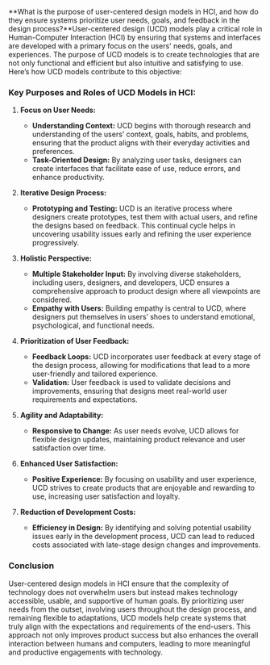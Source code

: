 **What is the purpose of user-centered design models in HCI, and how do they ensure systems prioritize user needs, goals, and feedback in the design process?**User-centered design (UCD) models play a critical role in Human-Computer Interaction (HCI) by ensuring that systems and interfaces are developed with a primary focus on the users' needs, goals, and experiences. The purpose of UCD models is to create technologies that are not only functional and efficient but also intuitive and satisfying to use. Here’s how UCD models contribute to this objective:

### Key Purposes and Roles of UCD Models in HCI:

1. **Focus on User Needs:**
   - **Understanding Context:** UCD begins with thorough research and understanding of the users’ context, goals, habits, and problems, ensuring that the product aligns with their everyday activities and preferences.
   - **Task-Oriented Design:** By analyzing user tasks, designers can create interfaces that facilitate ease of use, reduce errors, and enhance productivity.

2. **Iterative Design Process:**
   - **Prototyping and Testing:** UCD is an iterative process where designers create prototypes, test them with actual users, and refine the designs based on feedback. This continual cycle helps in uncovering usability issues early and refining the user experience progressively.

3. **Holistic Perspective:**
   - **Multiple Stakeholder Input:** By involving diverse stakeholders, including users, designers, and developers, UCD ensures a comprehensive approach to product design where all viewpoints are considered.
   - **Empathy with Users:** Building empathy is central to UCD, where designers put themselves in users’ shoes to understand emotional, psychological, and functional needs.

4. **Prioritization of User Feedback:**
   - **Feedback Loops:** UCD incorporates user feedback at every stage of the design process, allowing for modifications that lead to a more user-friendly and tailored experience.
   - **Validation:** User feedback is used to validate decisions and improvements, ensuring that designs meet real-world user requirements and expectations.

5. **Agility and Adaptability:**
   - **Responsive to Change:** As user needs evolve, UCD allows for flexible design updates, maintaining product relevance and user satisfaction over time.

6. **Enhanced User Satisfaction:**
   - **Positive Experience:** By focusing on usability and user experience, UCD strives to create products that are enjoyable and rewarding to use, increasing user satisfaction and loyalty.

7. **Reduction of Development Costs:**
   - **Efficiency in Design:** By identifying and solving potential usability issues early in the development process, UCD can lead to reduced costs associated with late-stage design changes and improvements.

### Conclusion

User-centered design models in HCI ensure that the complexity of technology does not overwhelm users but instead makes technology accessible, usable, and supportive of human goals. By prioritizing user needs from the outset, involving users throughout the design process, and remaining flexible to adaptations, UCD models help create systems that truly align with the expectations and requirements of the end-users. This approach not only improves product success but also enhances the overall interaction between humans and computers, leading to more meaningful and productive engagements with technology.